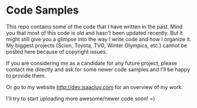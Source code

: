 # Code Samples

This repo contains some of the code that I have written in the past. Mind you that most of this code is old and hasn't been updated recently. But it might still give you a glimpse into the way I write code and how I organize it. My biggest projects (Scion, Toyota, TVO, Winter Olympics, etc.) cannot be posted here because of copyright issues.

If you are considering me as a candidate for any future project, please contact me directly and ask for some newer code samples and I'll be happy to provide them. 

Or go to my website http://dev.isaacluy.com for an overview of my work.

I'll try to start uploading more awesome/newer code soon! =)
